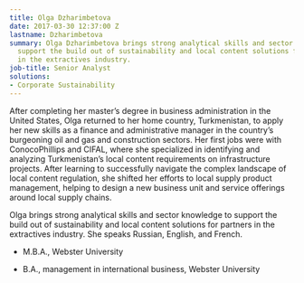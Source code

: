 ```yaml
---
title: Olga Dzharimbetova
date: 2017-03-30 12:37:00 Z
lastname: Dzharimbetova
summary: Olga Dzharimbetova brings strong analytical skills and sector knowledge to
  support the build out of sustainability and local content solutions for partners
  in the extractives industry.
job-title: Senior Analyst
solutions:
- Corporate Sustainability
---
```


After completing her master’s degree in business administration in the United States, Olga returned to her home country, Turkmenistan, to apply her new skills as a finance and administrative manager in the country’s burgeoning oil and gas and construction sectors. Her first jobs were with ConocoPhillips and CIFAL, where she specialized in identifying and analyzing Turkmenistan’s local content requirements on infrastructure projects. After learning to successfully navigate the complex landscape of local content regulation, she shifted her efforts to local supply product management, helping to design a new business unit and service offerings around local supply chains.

Olga brings strong analytical skills and sector knowledge to support the build out of sustainability and local content solutions for partners in the extractives industry.
She speaks Russian, English, and French.

* M.B.A., Webster University

* B.A., management in international business, Webster University